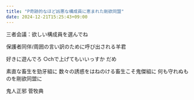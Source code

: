 ```yaml
---
title: "P奇跡的なほど凶悪な構成員に恵まれた剛欲同盟"
date: 2024-12-21T15:25:43+09:00
---
```

三者会議：欲しい構成員を選んでね

保護者同伴/周囲の言い訳のために呼び出される羊君

好きに遊んでろ
○chで上げてもいいっすか
だめ

素直な畜生を勁牙組に
数々の誘惑をはねのける畜生こそ鬼傑組に
何も守れぬものを剛欲同盟に

鬼人正邪
菅牧典

